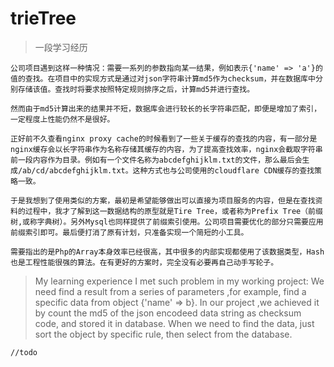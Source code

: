 # trieTree
>   一段学习经历

    公司项目遇到这样一种情况：需要一系列的参数指向某一结果，例如表示{'name' => 'a'}的值的查找。在项目中的实现方式是通过对json字符串计算md5作为checksum，并在数据库中分别存储该值。查找时将要求按照特定规则排序之后，计算md5并进行查找。

    然而由于md5计算出来的结果并不短，数据库会进行较长的长字符串匹配，即便是增加了索引，一定程度上性能仍然不是很好。

    正好前不久查看nginx proxy cache的时候看到了一些关于缓存的查找的内容，有一部分是nginx缓存会以长字符串作为名称存储其缓存的内容，为了提高查找效率，nginx会截取字符串前一段内容作为目录。例如有一个文件名称为abcdefghijklm.txt的文件，那么最后会生成/ab/cd/abcdefghijklm.txt。这种方式也与公司使用的cloudflare CDN缓存的查找策略一致。

    于是我想到了使用类似的方案，最初是希望能够做出可以直接为项目服务的内容，但是在查找资料的过程中，我才了解到这一数据结构的原型就是Tire Tree，或者称为Prefix Tree（前缀树,或称字典树）。另外Mysql也同样提供了前缀索引使用。公司项目需要优化的部分只需要应用前缀索引即可。最后便打消了原有计划，只准备实现一个简短的小工具。

    需要指出的是Php的Array本身效率已经很高，其中很多的内部实现都使用了该数据类型，Hash也是工程性能很强的算法。在有更好的方案时，完全没有必要再自己动手写轮子。

> My learning experience
    I met such problem in my working project: We need find a result from a series of parameters ,for example, find a specific data from object {'name' => b}. In our project ,we achieved it by count the md5 of the json encodeed data string as checksum code, and stored it in database. When we need to find the data, just sort the object by specific rule, then select from the database.

    //todo 
